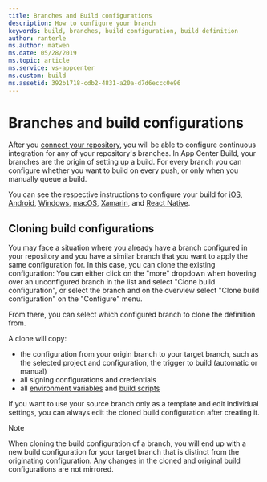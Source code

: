 ```yaml
---
title: Branches and Build configurations
description: How to configure your branch
keywords: build, branches, build configuration, build definition
author: ranterle
ms.author: matwen
ms.date: 05/28/2019
ms.topic: article
ms.service: vs-appcenter
ms.custom: build
ms.assetid: 392b1718-cdb2-4831-a20a-d7d6eccc0e96
---
```


# Branches and build configurations

After you [connect your repository](./connect.md), you will be able to configure continuous integration for any of your repository's branches.
In App Center Build, your branches are the origin of setting up a build. For every branch you can configure whether you want to build on every push, or only when you manually queue a build.

You can see the respective instructions to configure your build for [iOS](./ios/index.md), [Android](./android/index.md), [Windows](./windows/index.md), [macOS](./macos/index.md), [Xamarin](./xamarin/index.md), and [React Native](./react-native/index.md).

## Cloning build configurations

You may face a situation where you already have a branch configured in your repository and you have a similar branch that you want to apply the same configuration for. In this case, you can clone the existing configuration: You can either click on the "more" dropdown when hovering over an unconfigured branch in the list and select "Clone build configuration", or select the branch and on the overview select "Clone build configuration" on the "Configure" menu.

From there, you can select which configured branch to clone the definition from.

A clone will copy:
- the configuration from your origin branch to your target branch, such as the selected project and configuration, the trigger to build (automatic or manual)
- all signing configurations and credentials
- all [environment variables](./custom/variables/index.md) and [build scripts](./custom/scripts/index.md)

If you want to use your source branch only as a template and edit individual settings, you can always edit the cloned build configuration after creating it.

> [!NOTE]
> When cloning the build configuration of a branch, you will end up with a new build configuration for your target branch that is distinct from the originating configuration. Any changes in the cloned and original build configurations are not mirrored.


<!-- Optional: Add screenshot of the UI here - pending on final UI -->